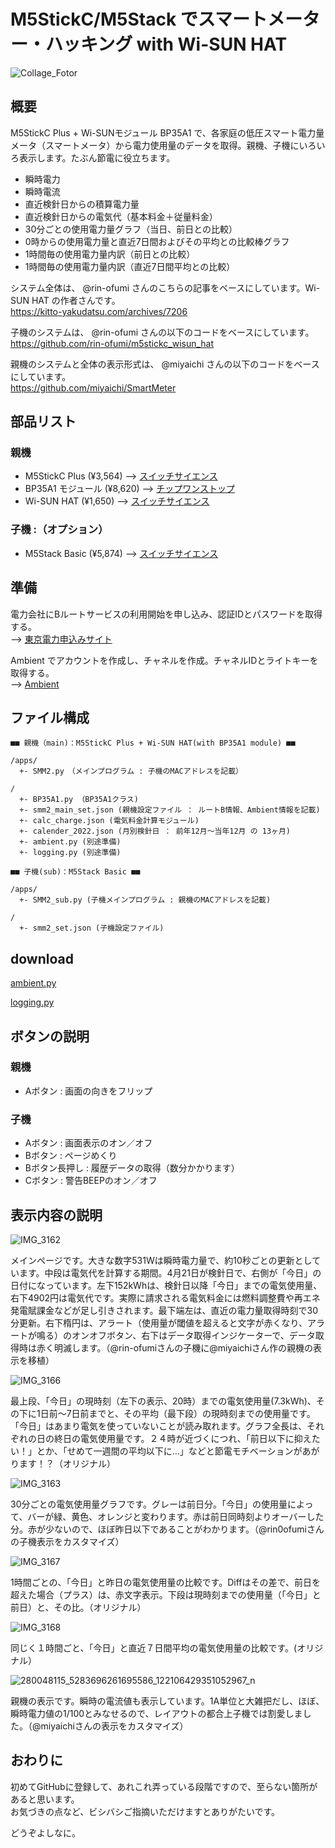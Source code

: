 # M5StickC/M5Stack でスマートメーター・ハッキング with Wi-SUN HAT

![Collage_Fotor](https://user-images.githubusercontent.com/104808539/166885813-86737337-00c2-421f-a8a8-5c4fb0433924.jpg)

## 概要

M5StickC Plus + Wi-SUNモジュール BP35A1 で、各家庭の低圧スマート電力量メータ（スマートメータ）から電力使用量のデータを取得。親機、子機にいろいろ表示します。たぶん節電に役立ちます。  

- 瞬時電力
- 瞬時電流
- 直近検針日からの積算電力量
- 直近検針日からの電気代（基本料金＋従量料金）
- 30分ごとの使用電力量グラフ（当日、前日との比較）
- 0時からの使用電力量と直近7日間およびその平均との比較棒グラフ
- 1時間毎の使用電力量内訳（前日との比較）
- 1時間毎の使用電力量内訳（直近7日間平均との比較）

システム全体は、 @rin-ofumi さんのこちらの記事をベースにしています。Wi-SUN HAT の作者さんです。  
<https://kitto-yakudatsu.com/archives/7206>

子機のシステムは、 @rin-ofumi さんの以下のコードをベースにしています。  
<https://github.com/rin-ofumi/m5stickc_wisun_hat>

親機のシステムと全体の表示形式は、 @miyaichi さんの以下のコードをベースにしています。  
<https://github.com/miyaichi/SmartMeter>

## 部品リスト

### 親機

- M5StickC Plus (¥3,564) --> [スイッチサイエンス](https://www.switch-science.com/catalog/6470/)
- BP35A1 モジュール (¥8,620) --> [チップワンストップ](https://www.chip1stop.com/view/searchResult/SearchResultTop?classCd=&did=&cid=netcompo&keyword=BP35A1&utm_source=netcompo&utm_medium=buyNow)
- Wi-SUN HAT (¥1,650) --> [スイッチサイエンス](https://www.switch-science.com/catalog/7612/)

### 子機 :（オプション）

- M5Stack Basic (¥5,874) --> [スイッチサイエンス](https://www.switch-science.com/catalog/7362/)

## 準備

電力会社にBルートサービスの利用開始を申し込み、認証IDとパスワードを取得する。  
--> [東京電力申込みサイト](https://www.tepco.co.jp/pg/consignment/liberalization/smartmeter-broute.html)

Ambient でアカウントを作成し、チャネルを作成。チャネルIDとライトキーを取得する。  
--> [Ambient](https://ambidata.io/)

## ファイル構成

```text
■■ 親機（main)：M5StickC Plus + Wi-SUN HAT(with BP35A1 module) ■■

/apps/
  +- SMM2.py　（メインプログラム : 子機のMACアドレスを記載）

/
  +- BP35A1.py （BP35A1クラス)
  +- smm2_main_set.json (親機設定ファイル ： ルートB情報、Ambient情報を記載)
  +- calc_charge.json (電気料金計算モジュール)
  +- calender_2022.json (月別検針日 ： 前年12月〜当年12月 の 13ヶ月)
  +- ambient.py (別途準備)
  +- logging.py (別途準備)
```

```text
■■ 子機(sub)：M5Stack Basic ■■

/apps/
  +- SMM2_sub.py (子機メインプログラム : 親機のMACアドレスを記載)

/
  +- smm2_set.json (子機設定ファイル)
```

## download

[ambient.py](https://github.com/AmbientDataInc/ambient-python-lib/blob/master/ambient.py)

[logging.py](https://github.com/micropython/micropython-lib/blob/master/python-stdlib/logging/logging.py)

## ボタンの説明

### 親機

* Aボタン : 画面の向きをフリップ

### 子機

* Aボタン : 画面表示のオン／オフ
* Bボタン : ページめくり
* Bボタン長押し : 履歴データの取得（数分かかります）
* Cボタン : 警告BEEPのオン／オフ

## 表示内容の説明

![IMG_3162](https://user-images.githubusercontent.com/104808539/167132181-2a12b02c-01de-4133-ab9a-4a698b209ea5.JPG)

メインページです。大きな数字531Wは瞬時電力量で、約10秒ごとの更新としています。中段は電気代を計算する期間。4月21日が検針日で、右側が「今日」の日付になっています。左下152kWhは、検針日以降「今日」までの電気使用量、右下4902円は電気代です。実際に請求される電気料金には燃料調整費や再エネ発電賦課金などが足し引きされます。最下端左は、直近の電力量取得時刻で30分更新。右下楕円は、アラート（使用量が閾値を超えると文字が赤くなり、アラートが鳴る）のオンオフボタン、右下はデータ取得インジケーターで、データ取得時は赤く明滅します。（@rin-ofumiさんの子機に@miyaichiさん作の親機の表示を移植）

![IMG_3166](https://user-images.githubusercontent.com/104808539/167132279-0f0c9688-e769-4601-a078-c44ec3f7a614.JPG)

最上段、「今日」の現時刻（左下の表示、20時）までの電気使用量(7.3kWh)、その下に1日前〜7日前までと、その平均（最下段）の現時刻までの使用量です。「今日」はあまり電気を使っていないことが読み取れます。グラフ全長は、それぞれの日の終日の電気使用量です。２４時が近づくにつれ、「前日以下に抑えたい！」とか、「せめて一週間の平均以下に…」などと節電モチベーションがあがります！？（オリジナル）

![IMG_3163](https://user-images.githubusercontent.com/104808539/167132326-ed05a762-ab36-4877-8aeb-e7e3b5950441.JPG)

30分ごとの電気使用量グラフです。グレーは前日分。「今日」の使用量によって、バーが緑、黄色、オレンジと変わります。赤は前日同時刻よりオーバーした分。赤が少ないので、ほぼ昨日以下であることがわかります。（@rin0ofumiさんの子機表示をカスタマイズ）

![IMG_3167](https://user-images.githubusercontent.com/104808539/167132399-956cfb8a-4300-4fce-8c4b-9f72c3684922.JPG)

1時間ごとの、「今日」と昨日の電気使用量の比較です。Diffはその差で、前日を超えた場合（プラス）は、赤文字表示。下段は現時刻までの使用量（「今日」と前日）と、その比。（オリジナル）

![IMG_3168](https://user-images.githubusercontent.com/104808539/167132453-d550f487-18a9-4da2-8b92-d355945125b7.JPG)

同じく１時間ごと、「今日」と直近７日間平均の電気使用量の比較です。(オリジナル）

![280048115_5283696261695586_122106429351052967_n](https://user-images.githubusercontent.com/104808539/167132506-0fd5e219-3638-4928-b191-7dceaad85b6d.jpg)

親機の表示です。瞬時の電流値も表示しています。1A単位と大雑把だし、ほぼ、瞬時電力値の1/100とみなせるので、レイアウトの都合上子機では割愛しました。（@miyaichiさんの表示をカスタマイズ）

## おわりに

初めてGitHubに登録して、あれこれ弄っている段階ですので、至らない箇所があると思います。  
お気づきの点など、ビシバシご指摘いただけますとありがたいです。  

どうぞよしなに。
